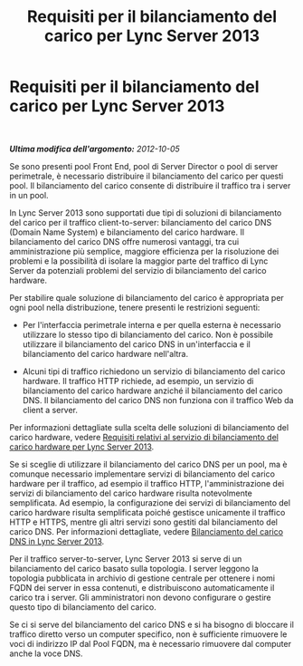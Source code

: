 ﻿---
title: Requisiti per il bilanciamento del carico per Lync Server 2013
TOCTitle: Requisiti per il bilanciamento del carico per Lync Server 2013
ms:assetid: 84489328-64a4-486c-9384-a3e5c8ed9c8b
ms:mtpsurl: https://technet.microsoft.com/it-it/library/Gg615011(v=OCS.15)
ms:contentKeyID: 49301187
ms.date: 08/24/2015
mtps_version: v=OCS.15
ms.translationtype: HT
---

# Requisiti per il bilanciamento del carico per Lync Server 2013

 

_**Ultima modifica dell'argomento:** 2012-10-05_

Se sono presenti pool Front End, pool di Server Director o pool di server perimetrale, è necessario distribuire il bilanciamento del carico per questi pool. Il bilanciamento del carico consente di distribuire il traffico tra i server in un pool.

In Lync Server 2013 sono supportati due tipi di soluzioni di bilanciamento del carico per il traffico client-to-server: bilanciamento del carico DNS (Domain Name System) e bilanciamento del carico hardware. Il bilanciamento del carico DNS offre numerosi vantaggi, tra cui amministrazione più semplice, maggiore efficienza per la risoluzione dei problemi e la possibilità di isolare la maggior parte del traffico di Lync Server da potenziali problemi del servizio di bilanciamento del carico hardware.

Per stabilire quale soluzione di bilanciamento del carico è appropriata per ogni pool nella distribuzione, tenere presenti le restrizioni seguenti:

  - Per l'interfaccia perimetrale interna e per quella esterna è necessario utilizzare lo stesso tipo di bilanciamento del carico. Non è possibile utilizzare il bilanciamento del carico DNS in un'interfaccia e il bilanciamento del carico hardware nell'altra.

  - Alcuni tipi di traffico richiedono un servizio di bilanciamento del carico hardware. Il traffico HTTP richiede, ad esempio, un servizio di bilanciamento del carico hardware anziché il bilanciamento del carico DNS. Il bilanciamento del carico DNS non funziona con il traffico Web da client a server.

Per informazioni dettagliate sulla scelta delle soluzioni di bilanciamento del carico hardware, vedere [Requisiti relativi al servizio di bilanciamento del carico hardware per Lync Server 2013](lync-server-2013-hardware-load-balancer-requirements.md).

Se si sceglie di utilizzare il bilanciamento del carico DNS per un pool, ma è comunque necessario implementare servizi di bilanciamento del carico hardware per il traffico, ad esempio il traffico HTTP, l'amministrazione dei servizi di bilanciamento del carico hardware risulta notevolmente semplificata. Ad esempio, la configurazione dei servizi di bilanciamento del carico hardware risulta semplificata poiché gestisce unicamente il traffico HTTP e HTTPS, mentre gli altri servizi sono gestiti dal bilanciamento del carico DNS. Per informazioni dettagliate, vedere [Bilanciamento del carico DNS in Lync Server 2013](lync-server-2013-dns-load-balancing.md).

Per il traffico server-to-server, Lync Server 2013 si serve di un bilanciamento del carico basato sulla topologia. I server leggono la topologia pubblicata in archivio di gestione centrale per ottenere i nomi FQDN dei server in essa contenuti, e distribuiscono automaticamente il carico tra i server. Gli amministratori non devono configurare o gestire questo tipo di bilanciamento del carico.

Se ci si serve del bilanciamento del carico DNS e si ha bisogno di bloccare il traffico diretto verso un computer specifico, non è sufficiente rimuovere le voci di indirizzo IP dal Pool FQDN, ma è necessario rimuovere dal computer anche la voce DNS.

